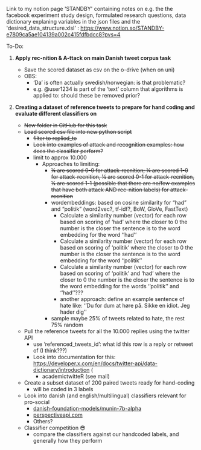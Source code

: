 Link to my notion page 'STANDBY' containing notes on e.g. the the facebook experiment study design, formulated research questions, data dictionary explaning variables in the json files and the 'desired_data_structure.xlsl'  : https://www.notion.so/STANDBY-e7809ca5ae104139a002c415fdfbdcc8?pvs=4 

To-Do:

1.  **Apply rec-nition & A-ttack on main Danish tweet corpus task**
    - Save the scored dataset as csv on the o-drive (when on uni)
    - OBS:
        - ‘Da’ is often actually swedish/norwegian: is that problematic?
        - e.g. @user1234 is part of the ‘text’ column that algorithms is applied to: should these be removed prior?
    
2. **Creating a dataset of reference tweets to prepare for hand coding and evaluate different classifiers on**
    - ~~New folder in GitHub for this task~~
    - ~~Load scored csv file into new python script~~
        - ~~filter to replied_to~~
        - ~~Look into examples of attack and recognition examples: how does the classifier perform?~~
        - limit to approx 10.000
            - Approaches to limiting:
                - ~~¼ are scored 0-0 for attack-recnition; ¼ are scored 1-0 for attack-recnition, ¼ are scored 0-1 for attack-recnition, ¼ are scored 1-1 (possible that there are no/few examples that have both attack AND rec-nition labels) for attack-recnition~~
                - wordembeddings: based on cosine similarity for “had” and “politik” (word2vec?, tf-idf?, BoW, GloVe, FastText)
                    - Calculate a similarity number (vector) for each row based on scoring of ‘had’ where the closer to 0 the number is the closer the sentence is to the word embedding for the word ‘’had’’
                    - Calculate a similarity number (vector) for each row based on scoring of ‘politik’ where the closer to 0 the number is the closer the sentence is to the word embedding for the word ‘’politik’’
                    - Calculate a similarity number (vector) for each row based on scoring of ‘politik’ and ‘had’ where the closer to 0 the number is the closer the sentence is to the word embedding for the words ‘’politik’’ and ‘’had’’???
                    - another approach: define an example sentence of hate like: ‘’Du for dum at høre på. Sikke en idiot. Jeg hader dig’’
                - sample maybe 25% of tweets related to hate, the rest 75% random
    - Pull the reference tweets for all the 10.000 replies using the twitter API
        - use ‘referenced_tweets_id’: what id this row is a reply or retweet of (I think???)
        - Look into documentation for this: https://developer.x.com/en/docs/twitter-api/data-dictionary/introduction (
            - academictwitteR (see mail)
    - Create a subset dataset of 200 paired tweets ready for hand-coding
        - will be coded in 3 labels
    - Look into danish (and english/multilingual) classifiers relevant for pro-social
        - [danish-foundation-models/munin-7b-alpha](https://huggingface.co/danish-foundation-models/munin-7b-alpha)
        - [perspectiveapi.com](https://www.perspectiveapi.com/)
        - Others?
    - Classifier competition 😎
        - compare the classifiers against our handcoded labels, and generally how they perform

